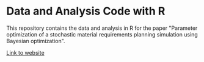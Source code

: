 # Data and Analysis Code with R

This repository contains the data and analysis in R for the paper "Parameter optimization of a stochastic material requirements planning simulation using Bayesian optimization".

[Link to website](https://winf-hsos.github.io/paper-parameter-opt-mrp-bo/) 